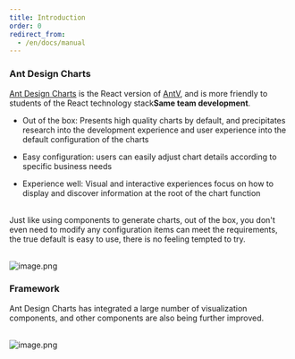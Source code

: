 ```yaml
---
title: Introduction
order: 0
redirect_from:
  - /en/docs/manual
---
```


### Ant Design Charts

[Ant Design Charts](https://github.com/ant-design/ant-design-charts) is the React version of [AntV](https://antv.vision), and is more friendly to students of the React technology stack<b>Same team development</b>.

- Out of the box: Presents high quality charts by default, and precipitates research into the development experience and user experience into the default configuration of the charts

- Easy configuration: users can easily adjust chart details according to specific business needs

- Experience well: Visual and interactive experiences focus on how to display and discover information at the root of the chart function

<br /> Just like using components to generate charts, out of the box, you don't even need to modify any configuration items can meet the requirements, the true default is easy to use, there is no feeling tempted to try.

<br />![image.png](https://gw.alipayobjects.com/zos/antfincdn/TcUwTMuNxI/0a9ac684-e862-4889-b783-e0a75a0e3138.png#align=left&display=inline&height=951&name=image.png&originHeight=1901&originWidth=2000&size=968667&status=done&style=none&width=1000)

### Framework

Ant Design Charts has integrated a large number of visualization components, and other components are also being further improved.

<br />![image.png](https://gw.alipayobjects.com/zos/antfincdn/UFTUFpcy89/94efa67a-8a33-4e34-a337-93d558ee8b17.png)